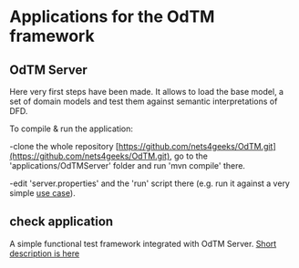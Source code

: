 
# Applications for the OdTM framework

## OdTM Server

Here very first steps have been made. It allows to load the base model, 
a set of domain models and test them against semantic interpretations of DFD.

To compile & run the application: 

-clone the whole repository [https://github.com/nets4geeks/OdTM.git](https://github.com/nets4geeks/OdTM.git),
go to the 'applications/OdTMServer' folder and run 'mvn compile' there. 

-edit 'server.properties' and the 'run' script there 
(e.g. run it against a very simple [use case](OdTMServer/cases/01verysimplecase)).


## check application

A simple functional test framework integrated with OdTM Server. [Short description is here](checkApplication/README.md)


